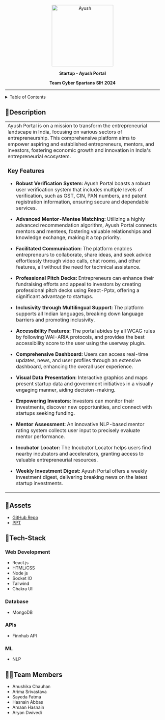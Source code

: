 <p align="center">
  <img src="https://github.com/psankhe28/pre-sih/assets/84843461/a1fb57e6-91cc-4d2e-ac52-837ae1de9487" alt="Ayush" width="200">
</p>
<p align="center">
  <b>Startup - Ayush Portal</b>
</p>
<p align="center">
  <b>Team Cyber Spartans</b>
  <b>SIH 2024</b>
</p>
<hr>

<details>
<summary>Table of Contents</summary>

- [Description](#description)
- [Flowchart](#flowchart)
- [Assets](#assets)
- [Tech Stack](#tech-stack)
- [Team Members](#team-members)

</details>

## 📝Description

<table>
  <tr>
    <td>
Ayush Portal is on a mission to transform the entrepreneurial landscape in India, focusing on various sectors of entrepreneurship. This comprehensive platform aims to empower aspiring and established entrepreneurs, mentors, and investors, fostering economic growth and innovation in India's entrepreneurial ecosystem.

### Key Features

- **Robust Verification System:** Ayush Portal boasts a robust user verification system that includes multiple levels of verification, such as GST, CIN, PAN numbers, and patent registration information, ensuring secure and dependable services.

- **Advanced Mentor-Mentee Matching:** Utilizing a highly advanced recommendation algorithm, Ayush Portal connects mentors and mentees, fostering valuable relationships and knowledge exchange, making it a top priority.

- **Facilitated Communication:** The platform enables entrepreneurs to collaborate, share ideas, and seek advice effortlessly through video calls, chat rooms, and other features, all without the need for technical assistance.

- **Professional Pitch Decks:** Entrepreneurs can enhance their fundraising efforts and appeal to investors by creating professional pitch decks using React-Pptx, offering a significant advantage to startups.

- **Inclusivity through Multilingual Support:** The platform supports all Indian languages, breaking down language barriers and promoting inclusivity.

- **Accessibility Features:** The portal abides by all WCAG rules by following WAI-ARIA protocols, and provides the best accessibility score to the user using the userway plugin.

- **Comprehensive Dashboard:** Users can access real-time updates, news, and user profiles through an extensive dashboard, enhancing the overall user experience.

- **Visual Data Presentation:** Interactive graphics and maps present startup data and government initiatives in a visually engaging manner, aiding decision-making.

- **Empowering Investors:** Investors can monitor their investments, discover new opportunities, and connect with startups seeking funding.

- **Mentor Assessment:** An innovative NLP-based mentor rating system collects user input to precisely evaluate mentor performance.

- **Incubator Locator:** The Incubator Locator helps users find nearby incubators and accelerators, granting access to valuable entrepreneurial resources.

- **Weekly Investment Digest:** Ayush Portal offers a weekly investment digest, delivering breaking news on the latest startup investments.

   </td>
  </tr>
</table>


## 🔗Assets

- [GitHub Repo](https://github.com/psankhe28/Ayush-Portal)
- [PPT](https://drive.google.com/file/d/1awSD5Ivo6C-gtEbqmokaY0RgF5D4smLn/view)
  

## 🤖Tech-Stack

### Web Development

- React.js
- HTML/CSS
- Node js
- Socket IO
- Tailwind
- Chakra UI

### Database

- MongoDB

### APIs

- Finnhub API

### ML

- NLP

## 👩‍💻Team Members

- Anushika Chauhan
- Arima Srivastava
- Sayeda Fatma
- Hasnain Abbas
- Amaan Hasnain
- Aryan Dwivedi
